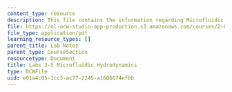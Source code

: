```yaml
---
content_type: resource
description: This file contains the information regarding Microfluidic Hydrodynamics.
file: https://ol-ocw-studio-app-production.s3.amazonaws.com/courses/2-674-micro-nano-engineering-laboratory-spring-2016/e01a4c051cc3ac772245a1606674efbb_MIT2_674S16_LabNote3_5.pdf
file_type: application/pdf
learning_resource_types: []
parent_title: Lab Notes
parent_type: CourseSection
resourcetype: Document
title: Labs 3-5 Microfluidic Hydrodynamics
type: OCWFile
uid: e01a4c05-1cc3-ac77-2245-a1606674efbb
---
```

